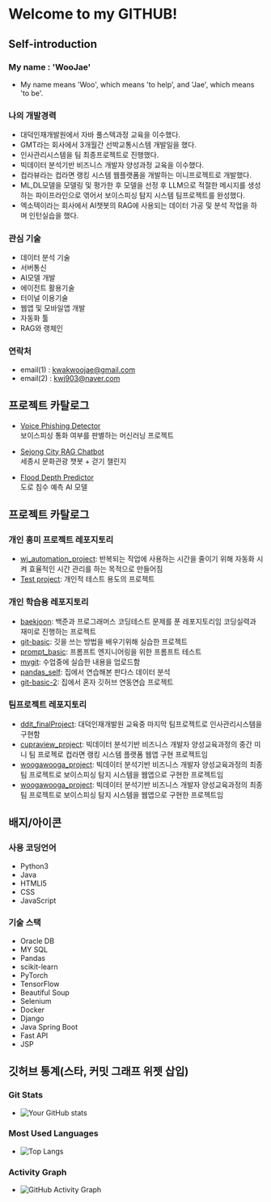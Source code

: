 # Welcome to my GITHUB!

## Self-introduction

### My name : 'WooJae'
- My name means 'Woo', which means 'to help', and 'Jae', which means 'to be'.

### 나의 개발경력
- 대덕인재개발원에서 자바 풀스텍과정 교육을 이수했다.
- GMT라는 회사에서 3개월간 선박교통시스템 개발일을 했다.
- 인사관리시스템을 팀 최종프로젝트로 진행했다.
- 빅데이터 분석기반 비즈니스 개발자 양성과정 교육을 이수했다.
- 컵라뷰라는 컵라면 랭킹 시스템 웹플랫폼을 개발하는 미니프로젝트로 개발했다.
- ML,DL모델을 모델링 및 평가한 후 모델을 선정 후 LLM으로 적절한 메시지를 생성하는 파이프라인으로 엮어서 보이스피싱 탐지 시스템 팀프로젝트를 완성했다. 
- 엑소텍이라는 회사에서 AI챗봇의 RAG에 사용되는 데이터 가공 및 분석 작업을 하며 인턴실습을 했다.

### 관심 기술
- 데이터 분석 기술
- 서버통신
- AI모델 개발
- 에이전트 활용기술
- 터이널 이용기술
- 웹앱 및 모바일앱 개발
- 자동화 툴
- RAG와 랭체인

### 연락처
- email(1) : kwakwoojae@gmail.com
- email(2) : kwj903@naver.com

## 프로젝트 카탈로그

- [Voice Phishing Detector](https://github.com/kwj903/voice-phishing-detector)  
  보이스피싱 통화 여부를 판별하는 머신러닝 프로젝트  

- [Sejong City RAG Chatbot](https://github.com/kwj903/sejong-chatbot)  
  세종시 문화관광 챗봇 + 걷기 챌린지  

- [Flood Depth Predictor](https://github.com/kwj903/flood-predictor)  
  도로 침수 예측 AI 모델

## 프로젝트 카탈로그

### 개인 흥미 프로젝트 레포지토리
- [wj_automation_project](https://github.com/kwj903/wj_automation_project.git):  반복되는 작업에 사용하는 시간을 줄이기 위해 자동화 시켜 효율적인 시간 관리를 하는 목적으로 만들어짐
- [Test project](https://github.com/kwj903/TEST.git):  개인적 테스트 용도의 프로젝트

### 개인 학습용 레포지토리
- [baekjoon](https://github.com/kwj903/baekjoon.git):  백준과 프로그래머스 코딩테스트 문제를 푼 레포지토리임 코딩실력과 재미로 진행하는 프로젝트
- [git-basic](https://github.com/kwj903/20250618-git-basic.git):  깃을 쓰는 방법을 배우기위해 실습한 프로젝트
- [prompt_basic](https://github.com/kwj903/prompt_basic.git):  프롬프트 엔지니어링을 위한 프롬프트 테스트
- [mygit](https://github.com/kwj903/mygit.git):  수업중에 실습한 내용을 업로드함
- [pandas_self](https://github.com/kwj903/pandas_self.git):  집에서 연습해본 판다스 데이터 분석
- [git-basic-2](https://github.com/kwj903/20250619-git-basic.git):  집에서 혼자 깃허브 연동연습 프로젝트

### 팀프로젝트 레포지토리
- [ddit_finalProject](https://github.com/kwj903/ddit_finalProject.git):  대덕인재개발원 교육중 마지막 팀프로젝트로 인사관리시스템을 구현함
- [cupraview_project](https://github.com/kwj903/cupraview_project.git):  빅데이터 분석기반 비즈니스 개발자 양성교육과정의 중간 미니 팀 프로젝로 컵라면 랭킹 시스템 플랫폼 웹앱 구현 프로젝트임 
- [woogawooga_project](https://github.com/kwj903/woogawooga_project.git):  빅데이터 분석기반 비즈니스 개발자 양성교육과정의 최종 팀 프로젝트로 보이스피싱 탐지 시스템을 웹앱으로 구현한 프로젝트임
- [woogawooga_project](https://github.com/kwj903/woogawooga_project.git):  빅데이터 분석기반 비즈니스 개발자 양성교육과정의 최종 팀 프로젝트로 보이스피싱 탐지 시스템을 웹앱으로 구현한 프로젝트임

## 배지/아이콘

### 사용 코딩언어
- Python3
- Java
- HTMLl5
- CSS
- JavaScript

### 기술 스택
- Oracle DB
- MY SQL
- Pandas
- scikit-learn
- PyTorch
- TensorFlow
- Beautiful Soup
- Selenium
- Docker
- Django
- Java Spring Boot
- Fast API
- JSP

## 깃허브 통계(스타, 커밋 그래프 위젯 삽입)

### Git Stats
- ![Your GitHub stats](https://github-readme-stats.vercel.app/api?username=kwj903&show_icons=true&theme=radical)

### Most Used Languages
- ![Top Langs](https://github-readme-stats.vercel.app/api/top-langs/?username=kwj903&layout=compact)

### Activity Graph
- ![GitHub Activity Graph](https://github-readme-activity-graph.vercel.app/graph?username=kwj903&theme=tokyo-night&hide_border=true&area=true)

